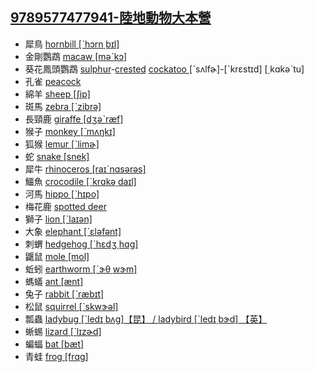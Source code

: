 ## [9789577477941-陸地動物大本營](https://www.books.com.tw/products/0010388214)

- 犀鳥 [hornbill [ˋhɔrn͵bɪl]](https://tw.dictionary.search.yahoo.com/search?p=hornbill)
- 金剛鸚鵡 [macaw [məˋkɔ]](https://tw.dictionary.search.yahoo.com/search?p=macaw)
- 葵花鳳頭鸚鵡 [sulphur](https://tw.dictionary.search.yahoo.com/search?p=sulphur)-[crested](https://tw.dictionary.search.yahoo.com/search?p=crested) [cockatoo ](https://tw.dictionary.search.yahoo.com/search?p=cockatoo)<span class="KK">[ˋsʌlfɚ]-[ˋkrɛstɪd] [͵kɑkəˋtu]</span>
- 孔雀 [peacock](https://tw.dictionary.search.yahoo.com/search?p=)
- 綿羊 [sheep [ʃip]](https://tw.dictionary.search.yahoo.com/search?p=sheep)
- 斑馬 [zebra [ˋzibrə]](https://tw.dictionary.search.yahoo.com/search?p=zebra)
- 長頸鹿 [giraffe [dʒəˋræf]](https://tw.dictionary.search.yahoo.com/search?p=giraffe)
- 猴子 [monkey [ˋmʌŋkɪ]](https://tw.dictionary.search.yahoo.com/search?p=monkey)
- 狐猴 [lemur [ˋlimɚ]](https://tw.dictionary.search.yahoo.com/search?p=lemur)
- 蛇 [snake [snek]](https://tw.dictionary.search.yahoo.com/search?p=snake)
- 犀牛 [rhinoceros [raɪˋnɑsərəs]](https://tw.dictionary.search.yahoo.com/search?p=rhinoceros)
- 鱷魚 [crocodile [ˋkrɑkə͵daɪl]](https://tw.dictionary.search.yahoo.com/search?p=crocodile)
- 河馬 [hippo [ˋhɪpo]](https://tw.dictionary.search.yahoo.com/search?p=hippo)
- 梅花鹿 [spotted deer](https://tw.dictionary.search.yahoo.com/search?p=)
- 獅子 [lion [ˋlaɪən]](https://tw.dictionary.search.yahoo.com/search?p=lion)
- 大象 [elephant [ˋɛləfənt]](https://tw.dictionary.search.yahoo.com/search?p=elephant)
- 刺蝟 [hedgehog [ˋhɛdʒ͵hɑg]](https://tw.dictionary.search.yahoo.com/search?p=hedgehog)
- 鼴鼠 [mole [mol]](https://tw.dictionary.search.yahoo.com/search?p=mole)
- 蚯蚓 [earthworm [ˋɝθ͵wɝm]](https://tw.dictionary.search.yahoo.com/search?p=earthworm)
- 螞蟻 [ant [ænt]](https://tw.dictionary.search.yahoo.com/search?p=ant)
- 兔子 [rabbit [ˋræbɪt]](https://tw.dictionary.search.yahoo.com/search?p=rabbit)
- 松鼠 [squirrel [ˋskwɝəl]](https://tw.dictionary.search.yahoo.com/search?p=squirrel)
- 瓢蟲 <a target="_blank" href="https://tw.dictionary.search.yahoo.com/search?p=ladybug">ladybug [ˋledɪ͵bʌg]【昆】
		/ [ladybird [ˋledɪ͵bɝd] 【英】](https://tw.dictionary.search.yahoo.com/search?p=ladybird)
- 蜥蜴 [lizard [ˋlɪzɚd]](https://tw.dictionary.search.yahoo.com/search?p=lizard)
- 蝙蝠 [bat [bæt]](https://tw.dictionary.search.yahoo.com/search?p=bat)
- 青蛙 [frog [frɑg]](https://tw.dictionary.search.yahoo.com/search?p=frog)
